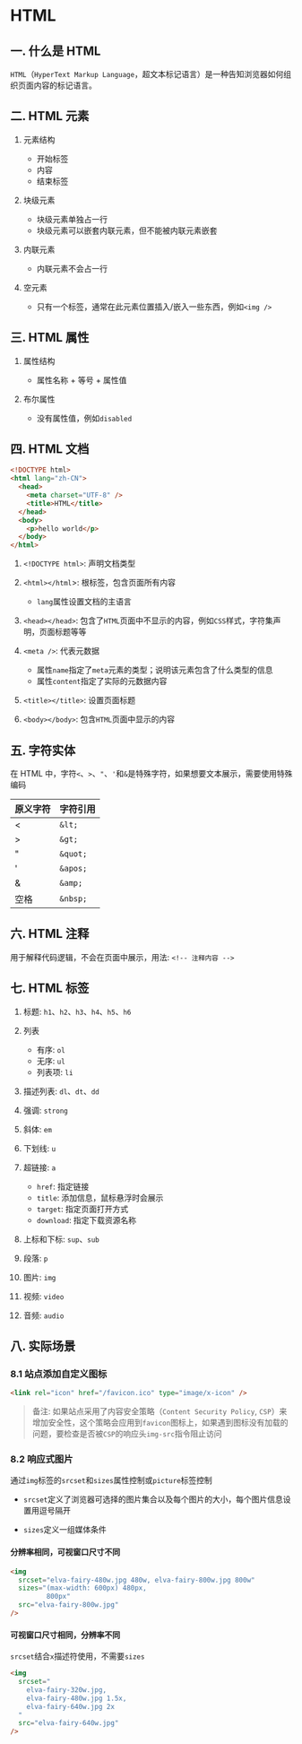 # HTML

## 一. 什么是 HTML

`HTML`（`HyperText Markup Language`，超文本标记语言）是一种告知浏览器如何组织页面内容的标记语言。

## 二. HTML 元素

1. 元素结构

   - 开始标签
   - 内容
   - 结束标签

2. 块级元素

   - 块级元素单独占一行
   - 块级元素可以嵌套内联元素，但不能被内联元素嵌套

3. 内联元素

   - 内联元素不会占一行

4. 空元素
   - 只有一个标签，通常在此元素位置插入/嵌入一些东西，例如`<img />`

## 三. HTML 属性

1. 属性结构

   - 属性名称 + 等号 + 属性值

2. 布尔属性
   - 没有属性值，例如`disabled`

## 四. HTML 文档

```html
<!DOCTYPE html>
<html lang="zh-CN">
  <head>
    <meta charset="UTF-8" />
    <title>HTML</title>
  </head>
  <body>
    <p>hello world</p>
  </body>
</html>
```

1. `<!DOCTYPE html>`: 声明文档类型

2. `<html></html`>: 根标签，包含页面所有内容

   - `lang`属性设置文档的主语言

3. `<head></head>`: 包含了`HTML`页面中不显示的内容，例如`CSS`样式，字符集声明，页面标题等等

4. `<meta />`: 代表元数据

   - 属性`name`指定了`meta`元素的类型；说明该元素包含了什么类型的信息
   - 属性`content`指定了实际的元数据内容

5. `<title></title>`: 设置页面标题

6. `<body></body>`: 包含`HTML`页面中显示的内容

## 五. 字符实体

在 HTML 中，字符`<`、`>`、`"`、`'`和`&`是特殊字符，如果想要文本展示，需要使用特殊编码

| 原义字符 | 字符引用 |
| -------- | -------- |
| <        | `&lt;`   |
| >        | `&gt;`   |
| "        | `&quot;` |
| '        | `&apos;` |
| &        | `&amp;`  |
| 空格     | `&nbsp;` |

## 六. HTML 注释

用于解释代码逻辑，不会在页面中展示，用法: `<!-- 注释内容 -->`

## 七. HTML 标签

1. 标题: `h1`、`h2`、`h3`、`h4`、`h5`、`h6`

2. 列表

   - 有序: `ol`
   - 无序: `ul`
   - 列表项: `li`

3. 描述列表: `dl`、`dt`、`dd`

4. 强调: `strong`

5. 斜体: `em`

6. 下划线: `u`

7. 超链接: `a`

   - `href`: 指定链接
   - `title`: 添加信息，鼠标悬浮时会展示
   - `target`: 指定页面打开方式
   - `download`: 指定下载资源名称

8. 上标和下标: `sup`、`sub`

9. 段落: `p`

10. 图片: `img`

11. 视频: `video`

12. 音频: `audio`

## 八. 实际场景

### 8.1 站点添加自定义图标

```html
<link rel="icon" href="/favicon.ico" type="image/x-icon" />
```

> 备注: 如果站点采用了内容安全策略（`Content Security Policy`, `CSP`）来增加安全性，这个策略会应用到`favicon`图标上，如果遇到图标没有加载的问题，要检查是否被`CSP`的响应头`img-src`指令阻止访问

### 8.2 响应式图片

通过`img`标签的`srcset`和`sizes`属性控制或`picture`标签控制

- `srcset`定义了浏览器可选择的图片集合以及每个图片的大小，每个图片信息设置用逗号隔开

- `sizes`定义一组媒体条件

#### 分辨率相同，可视窗口尺寸不同

```html
<img
  srcset="elva-fairy-480w.jpg 480w, elva-fairy-800w.jpg 800w"
  sizes="(max-width: 600px) 480px,
         800px"
  src="elva-fairy-800w.jpg"
/>
```

#### 可视窗口尺寸相同，分辨率不同

`srcset`结合`x`描述符使用，不需要`sizes`

```html
<img
  srcset="
    elva-fairy-320w.jpg,
    elva-fairy-480w.jpg 1.5x,
    elva-fairy-640w.jpg 2x
  "
  src="elva-fairy-640w.jpg"
/>
```

